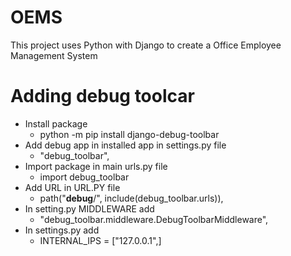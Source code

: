 # OEMS
This project uses Python with Django to create a Office Employee Management System

# Adding debug toolcar
- Install package
    - python -m pip install django-debug-toolbar
- Add debug app in installed app in settings.py file
    - "debug_toolbar",
- Import package in main urls.py file
    - import debug_toolbar
- Add URL in URL.PY file
    - path("__debug__/", include(debug_toolbar.urls)),
- In setting.py MIDDLEWARE add
    - "debug_toolbar.middleware.DebugToolbarMiddleware",
- In settings.py add
    - INTERNAL_IPS = ["127.0.0.1",]